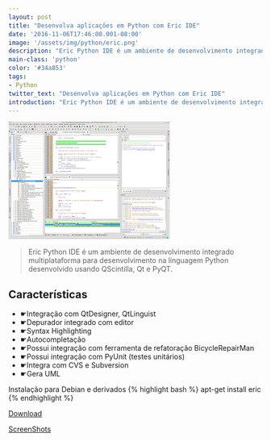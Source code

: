 ```yaml
---
layout: post
title: "Desenvolva aplicações em Python com Eric IDE"
date: '2016-11-06T17:46:00.001-08:00'
image: '/assets/img/python/eric.png'
description: "Eric Python IDE é um ambiente de desenvolvimento integrado multiplataforma para desenvolvimento na linguagem Python desenvolvido usando QScintilla, Qt e PyQT."
main-class: 'python'
color: '#34a853'
tags:
- Python
twitter_text: "Desenvolva aplicações em Python com Eric IDE"
introduction: "Eric Python IDE é um ambiente de desenvolvimento integrado multiplataforma para desenvolvimento na linguagem Python desenvolvido usando QScintilla, Qt e PyQT."
---
```


![Blog Linux Eric](/assets/img/python/eric.png)


> Eric Python IDE é um ambiente de desenvolvimento integrado multiplataforma para desenvolvimento na linguagem Python desenvolvido usando QScintilla, Qt e PyQT.

## Características

- ☛Integração com QtDesigner, QtLinguist
- ☛Depurador integrado com editor
- ☛Syntax Highlighting
- ☛Autocompletação
- ☛Possui integração com ferramenta de refatoração BicycleRepairMan
- ☛Possui integração com PyUnit (testes unitários)
- ☛Integra com CVS e Subversion
- ☛Gera UML

Instalação para Debian e derivados
{% highlight bash %}
apt-get install eric
{% endhighlight %}

[Download](http://eric-ide.python-projects.org/eric-download.html)

[ScreenShots](http://eric-ide.python-projects.org/eric-screenshots.html)
